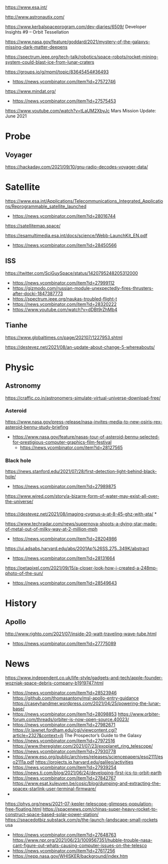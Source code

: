 https://www.esa.int/

http://www.astronautix.com/

https://www.kerbalspaceprogram.com/dev-diaries/6509/ Developer Insights #9 – Orbit Tessellation

https://www.nasa.gov/feature/goddard/2021/mystery-of-the-galaxys-missing-dark-matter-deepens

https://spectrum.ieee.org/tech-talk/robotics/space-robots/rocket-mining-system-could-blast-ice-from-lunar-craters

https://groups.io/g/mpml/topic/83645454#36493
* https://news.ycombinator.com/item?id=27572746

https://www.mindat.org/
* https://news.ycombinator.com/item?id=27575453

https://www.youtube.com/watch?v=tLaUM2XbyJc Mars Mission Update: June 2021

# Probe
## Voyager
https://hackaday.com/2021/09/10/gnu-radio-decodes-voyager-data/


# Satellite

https://www.esa.int/Applications/Telecommunications_Integrated_Applications/Reprogrammable_satellite_launched
* https://news.ycombinator.com/item?id=28016744

https://satellitemap.space/

https://esamultimedia.esa.int/docs/science/Webb-LaunchKit_EN.pdf
* https://news.ycombinator.com/item?id=28450566

## ISS
https://twitter.com/SciGuySpace/status/1420795248205312000
* https://news.ycombinator.com/item?id=27999112
* https://gizmodo.com/russian-module-unexpectedly-fires-thrusters-after-docki-1847387773
* https://spectrum.ieee.org/naukas-troubled-flight-t
 * https://news.ycombinator.com/item?id=28320222
  * https://www.youtube.com/watch?v=dDBt9rZhMb4

## Tianhe
https://www.globaltimes.cn/page/202107/1227953.shtml

https://destevez.net/2021/08/an-update-about-change-5-whereabouts/

# Physic
## Astronomy


https://craffic.co.in/astronomers-simulate-virtual-universe-download-free/

### Asteroid
https://www.nasa.gov/press-release/nasa-invites-media-to-new-osiris-rex-asteroid-bennu-study-briefing
* https://www.nasa.gov/feature/nasas-tour-of-asteroid-bennu-selected-for-prestigious-computer-graphics-film-festival
  * https://news.ycombinator.com/item?id=28127565

### Black hole
https://news.stanford.edu/2021/07/28/first-detection-light-behind-black-hole/
* https://news.ycombinator.com/item?id=27989875

https://www.wired.com/story/a-bizarre-form-of-water-may-exist-all-over-the-universe/

###
https://destevez.net/2021/08/imaging-cygnus-a-at-8-45-ghz-with-ata/
*

https://www.techradar.com/news/supernova-shoots-a-dying-star-made-of-metal-out-of-milky-way-at-2-million-mph
* https://news.ycombinator.com/item?id=28204986

https://ui.adsabs.harvard.edu/abs/2001Ap%26SS.275..349K/abstract
* https://news.ycombinator.com/item?id=28131664


https://petapixel.com/2021/09/15/a-closer-look-how-i-created-a-248mp-photo-of-the-sun/
* https://news.ycombinator.com/item?id=28549643

# History
## Apollo
http://www.righto.com/2021/07/inside-20-watt-traveling-wave-tube.html
* https://news.ycombinator.com/item?id=27775089

# News
https://www.independent.co.uk/life-style/gadgets-and-tech/apple-founder-wozniak-space-debris-company-b1919747.html
* https://news.ycombinator.com/item?id=28523946
https://github.com/thomasantony/msl-apollo-entry-guidance
https://caseyhandmer.wordpress.com/2021/04/25/powering-the-lunar-base/
* https://news.ycombinator.com/item?id=28098853
https://www.orbiter-forum.com/threads/orbiter-is-now-open-source.40023/
* https://news.ycombinator.com/item?id=27982671
https://ir.lawnet.fordham.edu/cgi/viewcontent.cgi?article=2327&context=ilj The Prospector’s Guide to the Galaxy
* https://news.ycombinator.com/item?id=27972516
https://www.theregister.com/2021/07/23/exoplanet_ring_telescope/
* https://news.ycombinator.com/item?id=27930778
 * https://www.eso.org/public/archives/releases/sciencepapers/eso2111/eso2111a.pdf
https://projects.iq.harvard.edu/galileo/activities
* https://news.ycombinator.com/item?id=27939254
https://news.ti.com/blog/2021/06/24/developing-first-ics-to-orbit-earth
* https://news.ycombinator.com/item?id=27842767
https://www.esat.kuleuven.be/cosic/blog/dumping-and-extracting-the-spacex-starlink-user-terminal-firmware/
*
https://phys.org/news/2021-07-kepler-telescope-glimpses-population-free-floating.html
https://spacenews.com/chinas-super-heavy-rocket-to-construct-space-based-solar-power-station/
https://spacedotbiz.substack.com/p/the-launch-landscape-small-rockets usa
* https://news.ycombinator.com/item?id=27648763
https://www.npr.org/2021/06/23/1009567351/hubble-trouble-nasa-cant-figure-out-whats-causing-computer-issues-on-the-telesco
* https://news.ycombinator.com/item?id=27617256
 * https://nepp.nasa.gov/WHISKER/background/index.htm